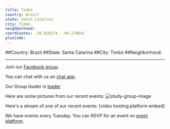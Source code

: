 ```yaml
---
title: Timbó
country: Brazil
state: Santa Catarina
city: Timbó
neighborhood: 
coordinates: -26.828274, -49.270641
plusCode:
---
```


##Country: Brazil
##State: Santa Catarina
##City: Timbó
##Neighborhood: 
*****
Join our [Facebook group](https://www.facebook.com/groups/free.code.camp.timbo).

You can chat with us on [chat app]().

Our Group leader is [leader]()

Here are some pictures from our recent events:
![study-group-image]()

Here's a stream of one of our recent events:
[video hosting platform embed]

We have events every Tuesday. You can RSVP for an event on [event platform]().
